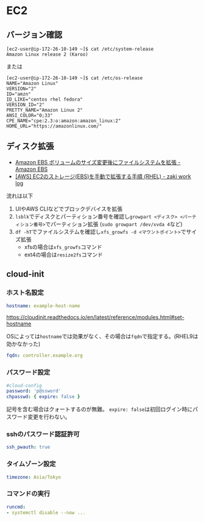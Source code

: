 # EC2

## バージョン確認

```console
[ec2-user@ip-172-26-10-149 ~]$ cat /etc/system-release
Amazon Linux release 2 (Karoo)
```

または

```console
[ec2-user@ip-172-26-10-149 ~]$ cat /etc/os-release 
NAME="Amazon Linux"
VERSION="2"
ID="amzn"
ID_LIKE="centos rhel fedora"
VERSION_ID="2"
PRETTY_NAME="Amazon Linux 2"
ANSI_COLOR="0;33"
CPE_NAME="cpe:2.3:o:amazon:amazon_linux:2"
HOME_URL="https://amazonlinux.com/"
```

## ディスク拡張

- [Amazon EBS ボリュームのサイズ変更後にファイルシステムを拡張 - Amazon EBS](https://docs.aws.amazon.com/ja_jp/ebs/latest/userguide/recognize-expanded-volume-linux.html)
- [[AWS] EC2のストレージ(EBS)を手動で拡張する手順 (RHEL) - zaki work log](https://zaki-hmkc.hatenablog.com/entry/2025/05/09/222749)

流れは以下

1. UIやAWS CLIなどでブロックデバイスを拡張
1. `lsblk`でディスクとパーティション番号を確認し`growpart <ディスク> <パーティション番号>`でパーティション拡張 (`sudo growpart /dev/xvda 4`など)
1. `df -hT`でファイルシステムを確認し`xfs_growfs -d <マウントポイント>`でサイズ拡張
    - xfsの場合は`xfs_growfs`コマンド
    - ext4の場合は`resize2fs`コマンド

## cloud-init

### ホスト名設定

```yaml
hostname: example-host-name
```

<https://cloudinit.readthedocs.io/en/latest/reference/modules.html#set-hostname>

OSによっては`hostname`では効果がなく、その場合は`fqdn`で指定する。(RHEL9は効かなかった)

```yaml
fqdn: controller.example.org
```

### パスワード設定

```yaml
#cloud-config
password: 'p@ssword'
chpasswd: { expire: false }
```

記号を含む場合はクォートするのが無難。
`expire: false`は初回ログイン時にパスワード変更を行わない。

### sshのパスワード認証許可

```yaml
ssh_pwauth: true
```

### タイムゾーン設定

```yaml
timezone: Asia/Tokyo
```

### コマンドの実行

```yaml
runcmd:
- systemctl disable --now ...
```
